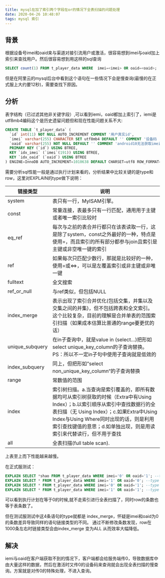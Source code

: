 ```yaml
---
title: mysql在加了索引两个字段在or的情况下全表扫描的问题处理
date: 2020-04-26 10:48:07
tags: mysql 索引
---
```


## 背景

根据设备号imei和oaid来与渠道对接引流用户或激活，很容易想到imei与oaid加上索引来查找用户。然后很容易想到用这样的sql查询

```sql
SELECT count(1) FROM t_player_data WHERE  imei=<imei> OR oaid=<oaid>;
```
但是在阿里云的mysql后台中看到这个语句在一些情况下会是慢查询(最慢的在正式服上大约要12秒)，需要查找下原因。

## 分析

表字结构（已过滤其他非关键字段）,可以看到iemi，oaid都加上索引了，iemi是utf8mb4编码这个是历史遗留问题但和现在性能问题关系不大:
```sql
CREATE TABLE `t_player_data` (
  `id` int(11) NOT NULL AUTO_INCREMENT COMMENT '用户真实id',
  `imei` varchar(255) CHARACTER SET utf8mb4 DEFAULT '' COMMENT '设备码  --网站用',
  `oaid` varchar(255) NOT NULL DEFAULT '' COMMENT 'android10无法获取imei用oaid代替',
  PRIMARY KEY (`id`) USING BTREE,
  KEY `idx_imei` (`imei`(191)) USING BTREE,
  KEY `idx_oaid` (`oaid`) USING BTREE
) ENGINE=InnoDB AUTO_INCREMENT=1010638 DEFAULT CHARSET=utf8 ROW_FORMAT=COMPACT;
```
需要分析sql性能一般是通过执行计划来看的，分析结果中比较关键的是type和row，这里对EXPLAIN的type做下说明：

链接类型 | 	说明  
-|-
system | 表只有一行，MyISAM引擎。
const | 常量连接，表最多只有一行匹配，通用用于主键或者唯一索引比较时
eq_ref | 每次与之前的表合并行都只在该表读取一行，这是除了system，const之外最好的一种，特点是使用=，而且索引的所有部分都参与join且索引是主键或非空唯一键的索引
ref | 如果每次只匹配少数行，那就是比较好的一种，使用=或<=>，可以是左覆盖索引或非主键或非唯一键
fulltext | 全文搜索
ref_or_null | 与ref类似，但包括NULL
index_merge | 表示出现了索引合并优化(包括交集，并集以及交集之间的并集)，但不包括跨表和全文索引。这个比较复杂，目前的理解是合并单表的范围索引扫描（如果成本估算比普通的range要更优的话）
unique_subquery | 在in子查询中，就是value in (select…)把形如select unique_key_column的子查询替换。PS：所以不一定in子句中使用子查询就是低效的
index_subquery | 同上，但把形如”select non_unique_key_column“的子查询替换
range | 常数值的范围
index | 索引树扫描。a.当查询是索引覆盖的，即所有数据均可从索引树获取的时候（Extra中有Using Index）；b.以索引顺序从索引中查找数据行的全表扫描（无 Using Index）；c.如果Extra中Using Index与Using Where同时出现的话，则是利用索引查找键值的意思；d.如单独出现，则是用读索引来代替读行，但不用于查找
all | 	全表扫描(full table scan).

上表至上而下性能越来越慢。


在正式服测试：

```sql
EXPLAIN SELECT *shao FROM t_player_data WHERE imei='0' OR oaid='1'; --type ALL 
EXPLAIN SELECT * FROM t_player_data WHERE imei='1' OR oaid='0'; --type ALL
EXPLAIN SELECT * FROM t_player_data WHERE imei='0' OR oaid='1'; --type ALL
EXPLAIN SELECT * FROM t_player_data WHERE imei='1' OR oaid='1'; --type index_merge
```

可以看到执行计划在等于0的时候,就不走索引进行全表扫描了，同时row的条数也等于表条数了。

但在测试服测试中这4条语句的type就都是 index_merge，怀疑是imei和oaid为0的条数差异导致同样的语句链接类型的不同。
通过不断修改条数发现，row在1000条左右时链接类型会由index_merge 变为ALL 从而效率大幅降低。

## 解决

iemi与oaid在客户端获取不到的情况下，客户端都会给服务端传0，导致数据库中由大量这样的数据，然后在激活时又传0的设备码来查询就会出现全表扫描的慢查询。方案就是对传0的特殊处理，不进入查询。
